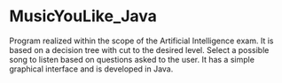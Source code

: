 # MusicYouLike_Java
 Program realized within the scope of the Artificial Intelligence exam. It is based on a decision tree with cut to the desired level. Select a possible song to listen based on questions asked to the user. It has a simple graphical interface and is developed in Java.
